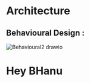 # Architecture
## Behavioural Design :
![Behavioural2 drawio](https://user-images.githubusercontent.com/39012519/155138887-a0b9cbb9-d1e1-40fc-a2f8-6709efad11d5.png)
# Hey BHanu
